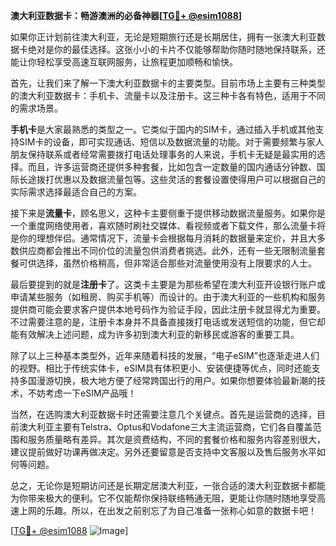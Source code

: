 **澳大利亚数据卡：畅游澳洲的必备神器[[TG💪+ @esim1088](https://t.me/s/esim1088)]**

如果你正计划前往澳大利亚，无论是短期旅行还是长期居住，拥有一张澳大利亚数据卡绝对是你的最佳选择。这张小小的卡片不仅能够帮助你随时随地保持联系，还能让你轻松享受高速互联网服务，让旅程更加顺畅和愉快。

首先，让我们来了解一下澳大利亚数据卡的主要类型。目前市场上主要有三种类型的澳大利亚数据卡：手机卡、流量卡以及注册卡。这三种卡各有特色，适用于不同的需求场景。

**手机卡**是大家最熟悉的类型之一。它类似于国内的SIM卡，通过插入手机或其他支持SIM卡的设备，即可实现通话、短信以及数据流量的功能。对于需要频繁与家人朋友保持联系或者经常需要拨打电话处理事务的人来说，手机卡无疑是最实用的选择。而且，许多运营商还提供多种套餐，比如包含一定数量的国内通话分钟数、国际长途拨打优惠以及数据流量包等。这些灵活的套餐设置使得用户可以根据自己的实际需求选择最适合自己的方案。

接下来是**流量卡**，顾名思义，这种卡主要侧重于提供移动数据流量服务。如果你是一个重度网络使用者，喜欢随时刷社交媒体、看视频或者下载文件，那么流量卡将是你的理想伴侣。通常情况下，流量卡会根据每月消耗的数据量来定价，并且大多数供应商都会推出不同价位的流量包供消费者挑选。此外，还有一些无限制流量套餐可供选择，虽然价格稍高，但非常适合那些对流量使用没有上限要求的人士。

最后要提到的就是**注册卡**了。这类卡主要是为那些希望在澳大利亚开设银行账户或申请某些服务（如租房、购买手机等）而设计的。由于澳大利亚的一些机构和服务提供商可能会要求客户提供本地号码作为验证手段，因此注册卡就显得尤为重要。不过需要注意的是，注册卡本身并不具备直接拨打电话或发送短信的功能，但它却能有效解决上述问题，成为许多初到澳大利亚的新移民或游客的重要工具。

除了以上三种基本类型外，近年来随着科技的发展，“电子eSIM”也逐渐走进人们的视野。相比于传统实体卡，eSIM具有体积更小、安装便捷等优点，同时还能支持多国漫游切换，极大地方便了经常跨国出行的用户。如果你想要体验最新潮的技术，不妨考虑一下eSIM产品哦！

当然，在选购澳大利亚数据卡时还需要注意几个关键点。首先是运营商的选择，目前澳大利亚主要有Telstra、Optus和Vodafone三大主流运营商，它们各自覆盖范围和服务质量略有差异。其次是资费结构，不同的套餐价格和服务内容差别很大，建议提前做好功课再做决定。另外还要留意是否支持中文客服以及售后服务水平如何等问题。

总之，无论你是短期访问还是长期定居澳大利亚，一张合适的澳大利亚数据卡都能为你带来极大的便利。它不仅能帮你保持联络畅通无阻，更能让你随时随地享受高速上网的乐趣。所以，在出发之前别忘了为自己准备一张称心如意的数据卡吧！

[[TG💪+ @esim1088](https://t.me/s/esim1088) ![Image](https://i.postimg.cc/4NQfJmqS/Snipaste-2025-05-13-00-14-12.png)]